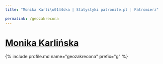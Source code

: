 ```yaml
---
title: "Monika Karli\u0144ska | Statystyki patronite.pl | Patromierz"

permalink: /geozakrecona
---
```


# [Monika Karlińska](https://patronite.pl/geozakrecona)

{% include profile.md name="geozakrecona" prefix="g" %}
